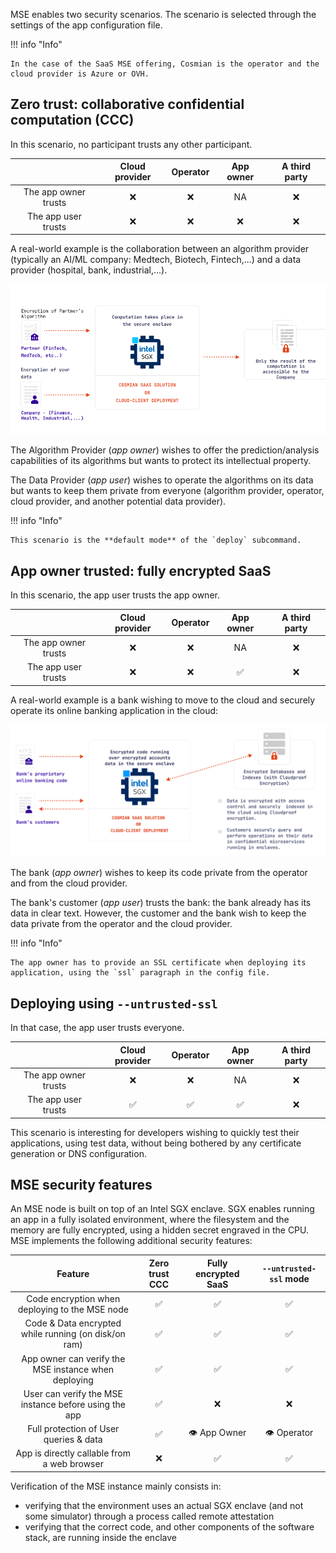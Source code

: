 MSE enables two security scenarios.
The scenario is selected through the settings of the app configuration file.

!!! info "Info" 

    In the case of the SaaS MSE offering, Cosmian is the operator and the cloud provider is Azure or OVH.

## Zero trust: collaborative confidential computation (CCC)

In this scenario, no participant trusts any other participant.

|                      | Cloud provider | Operator | App owner | A third party |
| :------------------: | :------------: | :------: | :-------: | :-----------: |
| The app owner trusts |       ❌        |    ❌     |    NA     |       ❌       |
| The app user trusts  |       ❌        |    ❌     |     ❌     |       ❌       |

A real-world example is the collaboration between an algorithm provider (typically an AI/ML company: Medtech, Biotech, Fintech,...) and a data provider (hospital, bank, industrial,...).

![](../images/ccc_scenario.png)

The Algorithm Provider (_app owner_) wishes to offer the prediction/analysis capabilities of its algorithms but wants to protect its intellectual property.

The Data Provider (_app user_) wishes to operate the algorithms on its data but wants to keep them private from everyone (algorithm provider, operator, cloud provider, and another potential data provider).

!!! info "Info"

    This scenario is the **default mode** of the `deploy` subcommand.

## App owner trusted: fully encrypted SaaS

In this scenario, the app user trusts the app owner.

|                      | Cloud provider | Operator | App owner | A third party |
| :------------------: | :------------: | :------: | :-------: | :-----------: |
| The app owner trusts |       ❌        |    ❌     |    NA     |       ❌       |
| The app user trusts  |       ❌        |    ❌     |     ✅     |       ❌       |

A real-world example is a bank wishing to move to the cloud and securely operate its online
banking application in the cloud:

![](../images/fes-scenario.png)

The bank (_app owner_) wishes to keep its code private from the operator and from the cloud provider.

The bank's customer (_app user_) trusts the bank: the bank already has its data in clear text.
However, the customer and the bank wish to keep the data private from the operator and the cloud provider.

!!! info "Info"

    The app owner has to provide an SSL certificate when deploying its application, using the `ssl` paragraph in the config file.

## Deploying using `--untrusted-ssl`

In that case, the app user trusts everyone.

|                      | Cloud provider | Operator | App owner | A third party |
| :------------------: | :------------: | :------: | :-------: | :-----------: |
| The app owner trusts |       ❌        |    ❌     |    NA     |       ❌       |
| The app user trusts  |       ✅        |    ✅     |     ✅     |       ❌       |

This scenario is interesting for developers wishing to quickly test their applications, using test data, without being bothered by any certificate generation or DNS configuration.


## MSE security features

An MSE node is built on top of an Intel SGX enclave.
SGX enables running an app in a fully isolated environment, where the filesystem and the memory are fully encrypted, using a hidden secret engraved in the CPU.
MSE implements the following additional security features:

|                        Feature                        | Zero trust CCC | Fully encrypted SaaS | `--untrusted-ssl` mode |
| :---------------------------------------------------: | :------------: | :------------------: | :--------------------: |
|    Code encryption when deploying to the MSE node     |       ✅        |          ✅           |           ✅            |
| Code & Data encrypted while running (on disk/on ram)  |       ✅        |          ✅           |           ✅            |
| App owner can verify the MSE instance when deploying  |       ✅        |          ✅           |           ✅            |
| User can verify the MSE instance before using the app |       ✅        |          ❌           |           ❌            |
|        Full protection of User queries & data         |       ✅        |     👁️ App Owner      |       👁️ Operator       |
|      App is directly callable from a web browser      |       ❌        |          ✅           |           ✅            |

Verification of the MSE instance mainly consists in:

- verifying that the environment uses an actual SGX enclave (and not some simulator) through a process called remote attestation
- verifying that the correct code, and other components of the software stack, are running inside the enclave
